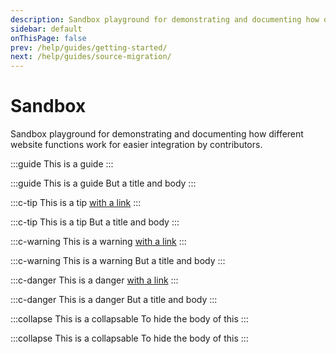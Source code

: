 ```yaml
---
description: Sandbox playground for demonstrating and documenting how different website functions work for easier integration by contributors.
sidebar: default
onThisPage: false
prev: /help/guides/getting-started/
next: /help/guides/source-migration/
---
```


# Sandbox

Sandbox playground for demonstrating and documenting how different website functions work for easier integration by contributors.

:::guide
This is a guide
:::

:::guide This is a guide
But a title and body
:::

:::c-tip
This is a tip [with a link](#)
:::

:::c-tip This is a tip
But a title and body
:::

:::c-warning
This is a warning [with a link](#)
:::

:::c-warning This is a warning
But a title and body
:::

:::c-danger
This is a danger [with a link](#)
:::

:::c-danger This is a danger
But a title and body
:::

:::collapse This is a collapsable
To hide the body of this
:::

:::collapse This is a collapsable
To hide the body of this
:::
